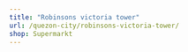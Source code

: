 ```yaml
---
title: "Robinsons victoria tower"
url: /quezon-city/robinsons-victoria-tower/
shop: Supermarkt
---
```


